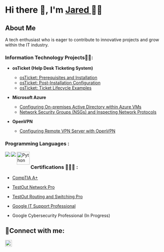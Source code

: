 <h1>Hi there 👋, I'm  <a href="https://www.linkedin.com/in/jared-bowens-1906641a2/">Jared </a>👨‍💻</h1>

<h2>About Me </h2>
A tech enthusiast who is eager to contribute to innovative projects and grow within the IT industry. 

<h3> Information Technology Projects👨‍💻:</h3>

- <b>osTicket (Help Desk Ticketing System)</b>
  - [osTicket: Prerequisites and Installation](https://github.com/JaredB25/osticket-prereqs)
  - [osTicket: Post-Installation Configuration](https://github.com/JaredB25/post-install-config)
  - [osTicket: Ticket Lifecycle Examples](https://github.com/JaredB25/ticket-lifecycle)
- <b>Microsoft Azure</b>
  - [Configuring On-premises Active Directory within Azure VMs](https://github.com/joshmadakorcc/configure-ad)
  - [Network Security Groups (NSGs) and Inspecting Network Protocols](https://github.com/joshmadakorcc/azure-network-protocols)
  
- <b>OpenVPN</b>
  - [Configuring Remote VPN Server with OpenVPN](https://github.com/JaredB25/OpenVPNLab1)


<h3> Programming Languages :</h3>

<img align="left" src="https://img.shields.io/badge/C%2B%2B-00599C?style=for-the-badge&logo=c%2B%2B&logoColor=white" />
<img align="left"  src="https://img.shields.io/badge/C%23-239120?style=for-the-badge&logo=csharp&logoColor=white"/> 
<a href="https://www.python.org" target="_blank"><img align="left" alt="Python" height ="42px" src="https://raw.githubusercontent.com/rahul-jha98/github_readme_icons/main/language_and_tools/square/python/python.svg"></a>
<br/>


  <h3> Certifications 👨🏿‍🎓 :</h3>

  - [CompTIA A+](https://www.comptia.org/certifications/a)

  - [TestOut Network Pro](https://certification.testout.com/verifycert/6-1C6-W9GDP)
  - [TestOut Routing and Switching Pro](https://certification.testout.com/verifycert/6-1C6-V4FJ76)
  -  [Google IT Support Professional](https://coursera.org/share/6da11c44ce4f0fa6cc1026ab8215169f)
 -  Google Cybersecurity Professional (In Progress)
    



<h2>🤳Connect with me:</h2>

[<img align="left" alt="Josh | LinkedIn" width="22px" src="https://cdn.jsdelivr.net/npm/simple-icons@v3/icons/linkedin.svg" />][linkedin]


[linkedin]: https://www.linkedin.com/in/jared-bowens-1906641a2/
